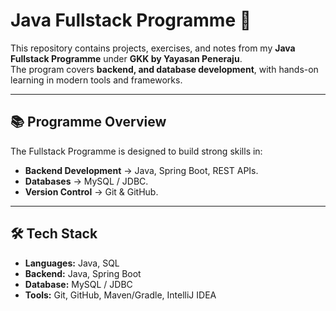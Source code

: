 # Java Fullstack Programme 🚀

This repository contains projects, exercises, and notes from my **Java Fullstack Programme** under **GKK by Yayasan Peneraju**.  
The program covers **backend, and database development**, with hands-on learning in modern tools and frameworks.

---

## 📚 Programme Overview
The Fullstack Programme is designed to build strong skills in:
- **Backend Development** → Java, Spring Boot, REST APIs.  
- **Databases** → MySQL / JDBC.  
- **Version Control** → Git & GitHub.  

---

## 🛠️ Tech Stack
- **Languages:** Java, SQL  
- **Backend:** Java, Spring Boot  
- **Database:** MySQL / JDBC
- **Tools:** Git, GitHub, Maven/Gradle, IntelliJ IDEA  

